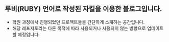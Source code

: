 ## 루비(RUBY) 언어로 작성된 자킬을 이용한 블로그입니다.
- 학원 과정에서 진행되었던 프로젝트들을 간단하게 소개하는 공간입니다.
- 해당 레포지토리는 다른 목적에 따라 사용되거나 사용되지 않는 방향으로 업데이트 할 예정입니다.
